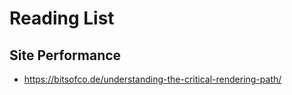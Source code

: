 # Reading List 


## Site Performance
- https://bitsofco.de/understanding-the-critical-rendering-path/
